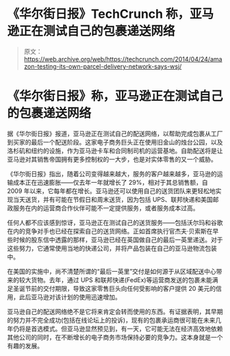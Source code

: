 # 《华尔街日报》TechCrunch 称，亚马逊正在测试自己的包裹递送网络

> 原文：<https://web.archive.org/web/https://techcrunch.com/2014/04/24/amazon-testing-its-own-parcel-delivery-network-says-wsj/>

# 《华尔街日报》称，亚马逊正在测试自己的包裹递送网络

据《华尔街日报》报道，亚马逊正在测试自己的配送网络，以帮助完成包裹从工厂到买家的最后一个配送阶段。这家电子商务巨头正在使用旧金山的烛台公园，以及洛杉矶和纽约的设施，作为亚马逊卡车和合同制司机的运营基地。自助配送将是让亚马逊对其销售帝国拥有更多控制权的一大步，也是对实体零售的又一个威胁。

《华尔街日报》指出，随着公司变得越来越大，服务的客户越来越多，亚马逊的运输成本正在迅速膨胀——仅去年一年就增长了 29%，相对于其总销售额，自 2009 年以来，它每年都在增长。亚马逊还可以使用自己的送货团队来更轻松地实现当天送货，并有可能在节假日和周末送货，因为包括 UPS、联邦快递和美国邮政服务在内的运营商合作伙伴可能不一定提供服务，或者服务成本过高。

任何人都不应该感到惊讶，亚马逊正在测试自己的送货服务——包括沃尔玛和谷歌在内的竞争对手也已经在探索自己的送货网络。正如首席执行官杰夫·贝索斯在早些时候的股东信中透露的那样，亚马逊已经在英国做自己的最后一英里递送。对于这些努力，它通常使用当地的快递公司，并将产品包装在自己的亚马逊物流包装中。

在美国的实施中，尚不清楚所谓的“最后一英里”交付是如何源于从区域配送中心带来的较大货物。去年，通过 UPS 和联邦快递(FedEx)等运营商发送的包裹未能满足圣诞节前的交付期限，导致这家零售巨头向任何受影响的客户提供 20 美元的信用，此后亚马逊对该计划的使用迅速增加。

亚马逊自己的配送网络绝不是它将来肯定会转而使用的东西。有证据表明，其早期的努力并不完全成功(包括在线论坛上的投诉)，现有的包裹承运商很可能在未来几年仍将是首选模式。但亚马逊显然预见到，有一天，它可能无法在经济高效地依赖其他公司的同时，在不断增长的电子商务市场保持必要的竞争力。这本身就是一个有趣的发展。